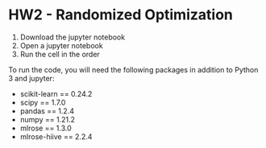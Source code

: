 # HW2 - Randomized Optimization 

1. Download the jupyter notebook 
2. Open a jupyter notebook 
3. Run the cell in the order 

To run the code, you will need the following packages in addition to Python 3 and jupyter: 

- scikit-learn      ==            0.24.2
- scipy              ==           1.7.0
- pandas              ==          1.2.4
- numpy                ==         1.21.2
- mlrose == 1.3.0
- mlrose-hiive                 == 2.2.4
